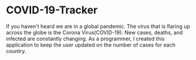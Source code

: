 # COVID-19-Tracker
If you haven't heard we are in a global pandemic. The virus that is flaring up across the globe is the Corona Virus(COVID-19). New cases, deaths, and infected are constantly changing. As a programmer, I created this application to keep the user updated on the number of cases for each country. 
